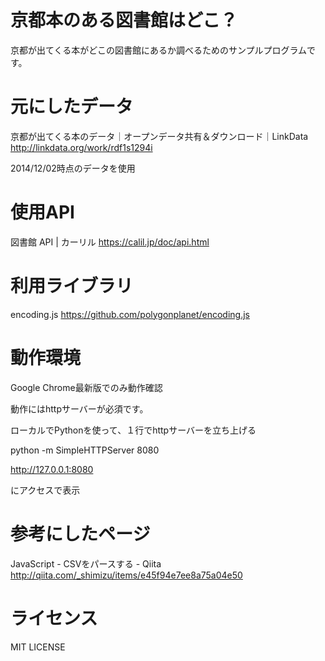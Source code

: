 # 京都本のある図書館はどこ？

京都が出てくる本がどこの図書館にあるか調べるためのサンプルプログラムです。

# 元にしたデータ

京都が出てくる本のデータ｜オープンデータ共有＆ダウンロード｜LinkData
http://linkdata.org/work/rdf1s1294i

2014/12/02時点のデータを使用

# 使用API

図書館 API | カーリル
https://calil.jp/doc/api.html

# 利用ライブラリ

encoding.js
https://github.com/polygonplanet/encoding.js


# 動作環境

Google Chrome最新版でのみ動作確認

動作にはhttpサーバーが必須です。

ローカルでPythonを使って、１行でhttpサーバーを立ち上げる

python -m SimpleHTTPServer 8080

http://127.0.0.1:8080

にアクセスで表示


# 参考にしたページ

JavaScript - CSVをパースする - Qiita
http://qiita.com/_shimizu/items/e45f94e7ee8a75a04e50


# ライセンス

MIT LICENSE
